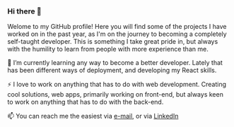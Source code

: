 ### Hi there 👋

Welome to my GitHub profile! Here you will find some of the projects I have worked on in the past year, as I'm on the journey to becoming a completely self-taught developer. This is something I take great pride in, but always with the humility to learn from people with more experience than me.


🌱 I’m currently learning any way to become a better developer. Lately that has been different ways of deployment, and developing my React skills.

⚡ I love to work on anything that has to do with web development. Creating cool solutions, web apps, primarily working on front-end, but always keen to work on anything that has to do with the back-end.

📫 You can reach me the easiest via [e-mail](mailto:tordar.tommervik@gmail.com), or via [LinkedIn](https://www.linkedin.com/in/tordar/) 

<!--
**tordar/tordar** is a ✨ _special_ ✨ repository because its `README.md` (this file) appears on your GitHub profile.

Here are some ideas to get you started:

- 🔭 I’m currently working on ...
- 🌱 I’m currently learning ...
- 👯 I’m looking to collaborate on ...
- 🤔 I’m looking for help with ...
- 💬 Ask me about ...
- 📫 How to reach me: ...
- 😄 Pronouns: ...
- ⚡ Fun fact: ...
-->
